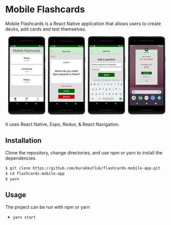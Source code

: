 # Mobile Flashcards

Mobile Flashcards is a React Native application that allows users to create decks, add cards and test themselves.

![app](assets/app.jpg)

It uses React Native, Expo, Redux, & React Navigation.

## Installation

Clone the repository, change directories, and use npm or yarn to install the dependencies.

```bash
$ git clone https://github.com/burakkutluk/flashcards-mobile-app.git
$ cd flashcards-mobile-app
$ yarn
```

## Usage

The project can be run with npm or yarn

- `yarn start`
